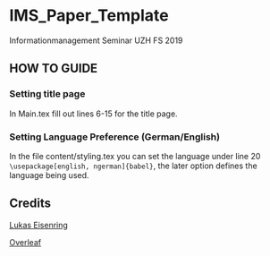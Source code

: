 # IMS_Paper_Template
Informationmanagement Seminar UZH FS 2019

## HOW TO GUIDE

### Setting title page

In Main.tex fill out lines 6-15 for the title page.

### Setting Language Preference (German/English)

In the file content/styling.tex you can set the language under line 20 ```\usepackage[english, ngerman]{babel}```, the later option defines the language being used.

## Credits
[Lukas Eisenring](https://github.com/aarauer)

[Overleaf](https://www.overleaf.com/latex/templates/a-german-thesis-template/cqmksqcnjtfj)